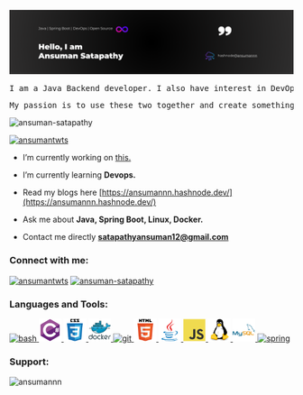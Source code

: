 ![profile.png](https://github.com/ansuman-satapathy/ansuman-satapathy/blob/main/assets/profile.png)

<pre>
I am a Java Backend developer. I also have interest in DevOps. Let's connect and work together.
</pre>
<pre>My passion is to use these two together and create something valuable for the tech community.</pre>


<p align="left"> <img src="https://komarev.com/ghpvc/?username=ansuman-satapathy&label=Profile%20views&color=0e75b6&style=flat" alt="ansuman-satapathy" /> </p>

<p align="left"> <a href="https://twitter.com/ansumantwts" target="blank"><img src="https://img.shields.io/twitter/follow/ansumantwts?logo=twitter&style=for-the-badge" alt="ansumantwts" /></a> </p>

- I’m currently working on [this.](https://github.com/ansuman-satapathy/java-interview-questions)

- I’m currently learning **Devops.**

- Read my blogs here [https://ansumannn.hashnode.dev/](https://ansumannn.hashnode.dev/)

- Ask me about **Java, Spring Boot, Linux, Docker.**

- Contact me directly **satapathyansuman12@gmail.com**

<h3 align="left">Connect with me:</h3>
<p align="left">
<a href="https://twitter.com/ansumantwts" target="blank"><img align="center" src="https://raw.githubusercontent.com/rahuldkjain/github-profile-readme-generator/master/src/images/icons/Social/twitter.svg" alt="ansumantwts" height="30" width="40" /></a>
<a href="https://linkedin.com/in/ansuman-satapathy" target="blank"><img align="center" src="https://raw.githubusercontent.com/rahuldkjain/github-profile-readme-generator/master/src/images/icons/Social/linked-in-alt.svg" alt="ansuman-satapathy" height="30" width="40" /></a>
</p>

<h3 align="left">Languages and Tools:</h3>
<p align="left"> <a href="https://www.gnu.org/software/bash/" target="_blank" rel="noreferrer"> <img src="https://www.vectorlogo.zone/logos/gnu_bash/gnu_bash-icon.svg" alt="bash" width="40" height="40"/> </a> <a href="https://www.w3schools.com/cs/" target="_blank" rel="noreferrer"> <img src="https://raw.githubusercontent.com/devicons/devicon/master/icons/csharp/csharp-original.svg" alt="csharp" width="40" height="40"/> </a> <a href="https://www.w3schools.com/css/" target="_blank" rel="noreferrer"> <img src="https://raw.githubusercontent.com/devicons/devicon/master/icons/css3/css3-original-wordmark.svg" alt="css3" width="40" height="40"/> </a> <a href="https://www.docker.com/" target="_blank" rel="noreferrer"> <img src="https://raw.githubusercontent.com/devicons/devicon/master/icons/docker/docker-original-wordmark.svg" alt="docker" width="40" height="40"/> </a> <a href="https://git-scm.com/" target="_blank" rel="noreferrer"> <img src="https://www.vectorlogo.zone/logos/git-scm/git-scm-icon.svg" alt="git" width="40" height="40"/> </a> <a href="https://www.w3.org/html/" target="_blank" rel="noreferrer"> <img src="https://raw.githubusercontent.com/devicons/devicon/master/icons/html5/html5-original-wordmark.svg" alt="html5" width="40" height="40"/> </a> <a href="https://www.java.com" target="_blank" rel="noreferrer"> <img src="https://raw.githubusercontent.com/devicons/devicon/master/icons/java/java-original.svg" alt="java" width="40" height="40"/> </a> <a href="https://developer.mozilla.org/en-US/docs/Web/JavaScript" target="_blank" rel="noreferrer"> <img src="https://raw.githubusercontent.com/devicons/devicon/master/icons/javascript/javascript-original.svg" alt="javascript" width="40" height="40"/> </a> <a href="https://www.linux.org/" target="_blank" rel="noreferrer"> <img src="https://raw.githubusercontent.com/devicons/devicon/master/icons/linux/linux-original.svg" alt="linux" width="40" height="40"/> </a> <a href="https://www.mysql.com/" target="_blank" rel="noreferrer"> <img src="https://raw.githubusercontent.com/devicons/devicon/master/icons/mysql/mysql-original-wordmark.svg" alt="mysql" width="40" height="40"/> </a> <a href="https://spring.io/" target="_blank" rel="noreferrer"> <img src="https://www.vectorlogo.zone/logos/springio/springio-icon.svg" alt="spring" width="40" height="40"/> </a> </p>

<h3 align="left">Support:</h3>
<p><a href="https://www.buymeacoffee.com/ansumannn"> <img align="left" src="https://cdn.buymeacoffee.com/buttons/v2/default-yellow.png" height="50" width="210" alt="ansumannn" /></a></p><br><br>

